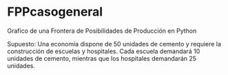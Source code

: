 # FPPcasogeneral
Grafico de una Frontera de Posibilidades de Producción en Python

Supuesto:
Una economía dispone de 50 unidades de cemento y requiere la construcción de escuelas y hospitales. Cada escuela demandará 10 unidades de cemento, mientras que los hospitales demandarán 25 unidades.
